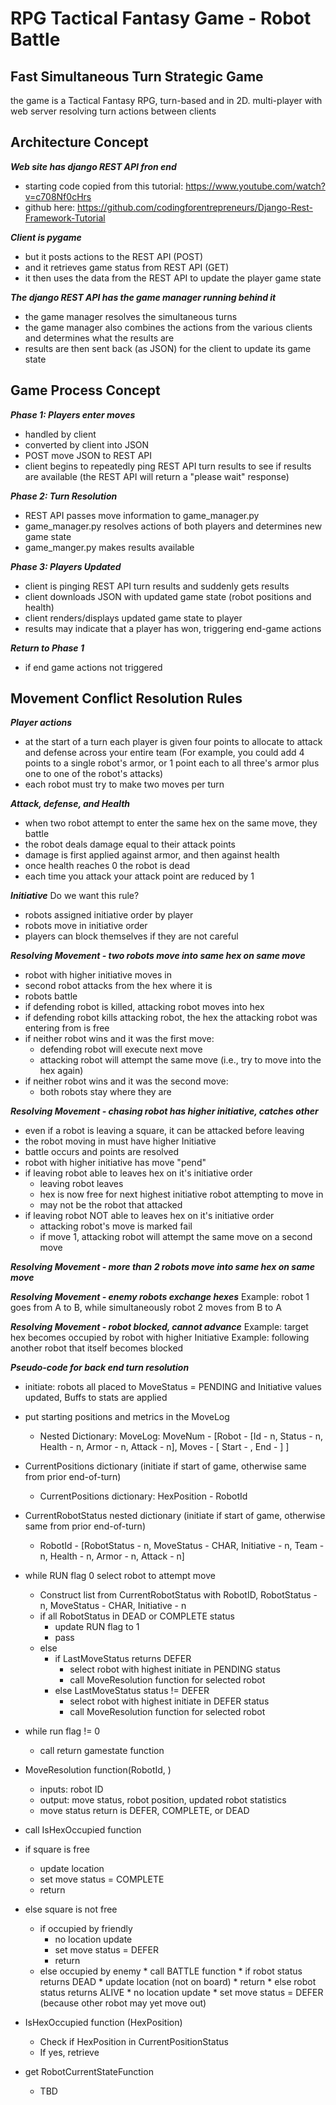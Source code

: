 # RPG Tactical Fantasy Game - Robot Battle
## Fast Simultaneous Turn Strategic Game

the game is a Tactical Fantasy RPG, turn-based and in 2D.
multi-player with web server resolving turn actions between clients

## Architecture Concept

***Web site has django REST API fron end***
* starting code copied from this tutorial: https://www.youtube.com/watch?v=c708Nf0cHrs
* github here: https://github.com/codingforentrepreneurs/Django-Rest-Framework-Tutorial

***Client is pygame***
* but it posts actions to the REST API (POST)
* and it retrieves game status from REST API (GET)
* it then uses the data from the REST API to update the player game state

***The django REST API has the game manager running behind it***
* the game manager resolves the simultaneous turns
* the game manager also combines the actions from the various clients and determines what the results are
* results are then sent back (as JSON) for the client to update its game state

## Game Process Concept

***Phase 1: Players enter moves***
* handled by client
* converted by client into JSON
* POST move JSON to REST API
* client begins to repeatedly ping REST API turn results to see if results are available (the REST API will return a "please wait" response)

***Phase 2: Turn Resolution***
* REST API passes move information to game_manager.py
* game_manager.py resolves actions of both players and determines new game state
* game_manger.py makes results available

***Phase 3: Players Updated***
* client is pinging REST API turn results and suddenly gets results
* client downloads JSON with updated game state (robot positions and health)
* client renders/displays updated game state to player
* results may indicate that a player has won, triggering end-game actions

***Return to Phase 1***
* if end game actions not triggered


## Movement Conflict Resolution Rules

***Player actions***
* at the start of a turn each player is given four points to allocate to attack and defense across your entire team (For example, you could add 4 points to a single robot's armor, or 1 point each to all three's armor plus one to one of the robot's attacks)
* each robot must try to make two moves per turn

***Attack, defense, and Health***
* when two robot attempt to enter the same hex on the same move, they battle
* the robot deals damage equal to their attack points
* damage is first applied against armor, and then against health
* once health reaches 0 the robot is dead
* each time you attack your attack point are reduced by 1

***Initiative*** Do we want this rule?
* robots assigned initiative order by player
* robots move in initiative order
* players can block themselves if they are not careful

***Resolving Movement - two robots move into same hex on same move***
* robot with higher initiative moves in
* second robot attacks from the hex where it is
* robots battle
* if defending robot is killed, attacking robot moves into hex
* if defending robot kills attacking robot, the hex the attacking robot was entering from is free
* if neither robot wins and it was the first move:
  * defending robot will execute next move
  * attacking robot will attempt the same move (i.e., try to move into the hex again)
* if neither robot wins and it was the second move:
  * both robots stay where they are

***Resolving Movement - chasing robot has higher initiative, catches other***
* even if a robot is leaving a square, it can be attacked before leaving
* the robot moving in must have higher Initiative
* battle occurs and points are resolved
* robot with higher initiative has move "pend"
* if leaving robot able to leaves hex on it's initiative order
  * leaving robot leaves
  * hex is now free for next highest initiative robot attempting to move in
  * may not be the robot that attacked
* if leaving robot NOT able to leaves hex on it's initiative order
  * attacking robot's move is marked fail
  * if move 1, attacking robot will attempt the same move on a second move


***Resolving Movement - more than 2 robots move into same hex on same move***


***Resolving Movement - enemy robots exchange hexes***
Example: robot 1 goes from A to B, while simultaneously robot 2 moves from B to A


***Resolving Movement - robot blocked, cannot advance***
Example: target hex becomes occupied by robot with higher Initiative
Example: following another robot that itself becomes blocked

***Pseudo-code for back end turn resolution***
* initiate: robots all placed to MoveStatus = PENDING and Initiative values updated, Buffs to stats are applied
* put starting positions and metrics in the MoveLog
  * Nested Dictionary: MoveLog:
    MoveNum - [Robot -
      [Id - n, Status - n, Health - n, Armor - n, Attack - n],
               Moves -
      [ Start - , End - ]
              ]
* CurrentPositions dictionary (initiate if start of game, otherwise same from prior end-of-turn)
    * CurrentPositions dictionary: HexPosition - RobotId
* CurrentRobotStatus nested dictionary (initiate if start of game, otherwise same from prior end-of-turn)
    * RobotId - [RobotStatus - n, MoveStatus - CHAR, Initiative - n, Team - n, Health - n, Armor - n, Attack - n]

* while RUN flag 0 select robot to attempt move
  * Construct list from CurrentRobotStatus with RobotID, RobotStatus - n, MoveStatus - CHAR, Initiative - n
  * if all RobotStatus in DEAD or COMPLETE status
    * update RUN flag to 1
    * pass
  * else
    * if LastMoveStatus returns DEFER
      * select robot with highest initiate in PENDING status
      * call MoveResolution function for selected robot
    * else LastMoveStatus status != DEFER
      * select robot with highest initiate in DEFER status
      * call MoveResolution function for selected robot
* while run flag != 0
  * call return gamestate function

* MoveResolution function(RobotId, )
  * inputs: robot ID
  * output: move status, robot position, updated robot statistics
  * move status return is DEFER, COMPLETE, or DEAD
* call IsHexOccupied function
* if square is free
  * update location
  * set move status = COMPLETE
  * return
* else square is not free
  * if occupied by friendly
    * no location update
    * set move status = DEFER
    * return
  * else occupied by enemy
        * call BATTLE function
        * if robot status returns DEAD
          * update location (not on board)
          * return
        * else robot status returns ALIVE
          * no location update
          * set move status = DEFER (because other robot may yet move out)

* IsHexOccupied function (HexPosition)
  * Check if HexPosition in CurrentPositionStatus
  * If yes, retrieve

* get RobotCurrentStateFunction
  * TBD
